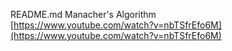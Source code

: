 README.md
Manacher's Algorithm  
[https://www.youtube.com/watch?v=nbTSfrEfo6M](https://www.youtube.com/watch?v=nbTSfrEfo6M)

